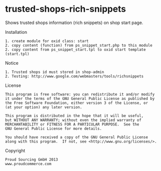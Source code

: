 trusted-shops-rich-snippets
=========

Shows trusted shops information (rich snippets) on shop start page.


Installation

	1. create module for oxid class: start
	2. copy content (function) from ps_snippet_start.php to this module
	2. copy content from ps_snippet_start.tpl to oxid start template (start.tpl)


Notice

	1. Trusted shops id must stored in shop-admin
	2. Testing: http://www.google.com/webmasters/tools/richsnippets


License

    This program is free software: you can redistribute it and/or modify
    it under the terms of the GNU General Public License as published by
    the Free Software Foundation, either version 3 of the License, or
    (at your option) any later version.

    This program is distributed in the hope that it will be useful,
    but WITHOUT ANY WARRANTY; without even the implied warranty of
    MERCHANTABILITY or FITNESS FOR A PARTICULAR PURPOSE.  See the
    GNU General Public License for more details.

    You should have received a copy of the GNU General Public License
    along with this program.  If not, see <http://www.gnu.org/licenses/>.
    

Copyright

	Proud Sourcing GmbH 2013
	www.proudcommerce.com